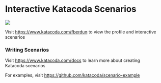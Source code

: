 # Interactive Katacoda Scenarios

[![](http://shields.katacoda.com/katacoda/fberdun/count.svg)](https://www.katacoda.com/fberdun "Get your profile on Katacoda.com")

Visit https://www.katacoda.com/fberdun to view the profile and interactive scenarios

### Writing Scenarios
Visit https://www.katacoda.com/docs to learn more about creating Katacoda scenarios

For examples, visit https://github.com/katacoda/scenario-example
